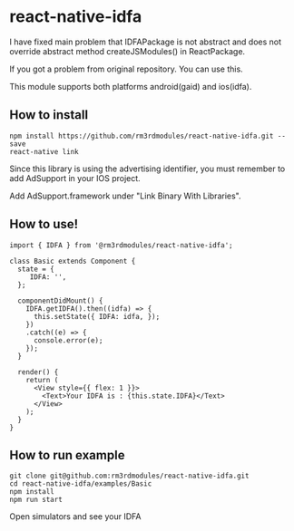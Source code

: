 # react-native-idfa

I have fixed main problem that IDFAPackage is not abstract and does not override abstract method createJSModules() in ReactPackage.

If you got a problem from original repository. You can use this.

This module supports both platforms android(gaid) and ios(idfa).

## How to install

```
npm install https://github.com/rm3rdmodules/react-native-idfa.git --save
react-native link
```

Since this library is using the advertising identifier, you must remember to add
AdSupport in your IOS project.

Add AdSupport.framework under "Link Binary With Libraries".

## How to use!

```
import { IDFA } from '@rm3rdmodules/react-native-idfa';

class Basic extends Component {
  state = {
     IDFA: '',
  };

  componentDidMount() {
    IDFA.getIDFA().then((idfa) => {
      this.setState({ IDFA: idfa, });
    })
    .catch((e) => {
      console.error(e);
    });
  }

  render() {
    return (
      <View style={{ flex: 1 }}>
        <Text>Your IDFA is : {this.state.IDFA}</Text>
      </View>
    );
  }
}
```

## How to run example

```
git clone git@github.com:rm3rdmodules/react-native-idfa.git
cd react-native-idfa/examples/Basic
npm install
npm run start
```

Open simulators and see your IDFA
